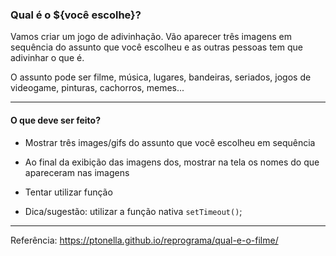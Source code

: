 ### Qual é o ${você escolhe}?

Vamos criar um jogo de adivinhação.
Vão aparecer três imagens em sequência do assunto que você escolheu e as outras pessoas tem que adivinhar o que é.

O assunto pode ser filme, música, lugares, bandeiras, seriados, jogos de videogame, pinturas, cachorros, memes...

***

#### O que deve ser feito?

* Mostrar três images/gifs do assunto que você escolheu em sequência
* Ao final da exibição das imagens dos, mostrar na tela os nomes do que apareceram nas imagens

* Tentar utilizar função

- Dica/sugestão: utilizar a função nativa `setTimeout()`;

***

Referência: https://ptonella.github.io/reprograma/qual-e-o-filme/
